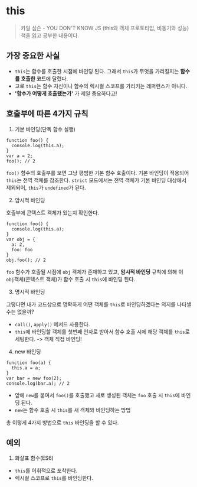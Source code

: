 # this
> 카일 심슨 - YOU DON'T KNOW JS (this와 객체 프로토타입, 비동기와 성능) 책을 읽고 공부한 내용이다.

## 가장 중요한 사실
- `this`는 함수를 호출한 시점에 바인딩 된다. 그래서 `this`가 무엇을 가리킬지는 **함수를 호출한 코드**에 달렸다.
- 고로 `this`는 함수 자신이나 함수의 렉시컬 스코프를 가리키는 레퍼런스가 아니다.
- **'함수가 어떻게 호출됐는가'** 가 제일 중요하다고!

## 호출부에 따른 4가지 규칙
1. 기본 바인딩(단독 함수 실행)
  ```
  function foo() {
    console.log(this.a);
  }
  var a = 2;
  foo(); // 2
  ```
  `foo()` 함수의 호출부를 보면 그냥 평범한 기본 함수 호출이다. 기본 바인딩이 적용되어 `this`는 전역 객체를 참조한다. `strict` 모드에서는 전역 객체가 기본 바인딩 대상에서 제외되어, `this`가 `undefined`가 된다.

2. 암시적 바인딩

호출부에 콘텍스트 객체가 있는지 확인한다.
```
function foo() {
  console.log(this.a);
}
var obj = {
  a: 2,
  foo: foo
}
obj.foo(); // 2
```
`foo` 함수가 호출될 시점에 `obj` 객체가 존재하고 있고, **암시적 바인딩** 규칙에 의해 이 `obj`객체(콘텍스트 객체)가 함수 호출 시 `this`에 바인딩 된다.

3. 명시적 바인딩

그렇다면 내가 코드상으로 명확하게 어떤 객체를 `this`로 바인딩하겠다는 의지를 나타낼 수는 없을까?
- `call()`, `apply()` 메서드 사용한다.
- `this`에 바인딩할 객체를 첫번째 인자로 받아서 함수 호출 시에 해당 객체를 `this`로 세팅한다. -> 객체 직접 바인딩!

4. new 바인딩
```
function foo(a) {
  this.a = a;
}
var bar = new foo(2);
console.log(bar.a); // 2
```
- 앞에 `new`를 붙여서 `foo()`를 호출했고 새로 생성된 객체는 `foo` 호출 시 `this`에 바인딩 된다.
- `new`는 함수 호출 시 `this`를 새 객체와 바인딩하는 방법

총 이렇게 4가지 방법으로 `this` 바인딩을 할 수 있다.

## 예외
1. 화살표 함수(ES6)
- `this`를 어휘적으로 포착한다.
- 렉시컬 스코프로 `this`를 바인딩한다.
  